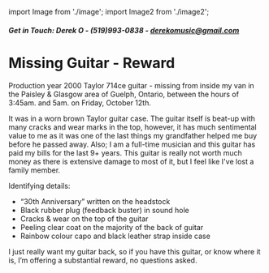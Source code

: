 import Image from './image';
import Image2 from './image2';

##### Get in Touch: Derek O - (519)993-0838 - derekomusic@gmail.com

# Missing Guitar - Reward 

Production year 2000 Taylor 714ce guitar - missing from inside my van in the Paisley & Glasgow area of Guelph, Ontario, between the hours of 3:45am. and 5am. on Friday, October 12th.

It was in a worn brown Taylor guitar case. The guitar itself is beat-up with many cracks and wear marks in the top, however, it has much sentimental value to me as it was one of the last things my grandfather helped me buy before he passed away. Also; I am a full-time musician and this guitar has paid my bills for the last 9+ years. This guitar is really not worth much money as there is extensive damage to most of it, but I feel like I've lost a family member.

Identifying details:

*	“30th Anniversary” written on the headstock 
*	Black rubber plug (feedback buster) in sound hole 
*	Cracks & wear on the top of the guitar 
*	Peeling clear coat on the majority of the back of guitar 
*	Rainbow colour capo and black leather strap inside case 

I just really want my guitar back, so if you have this guitar, or know where it is, I’m offering a substantial reward, no questions asked.

<Image />
<Image2 />